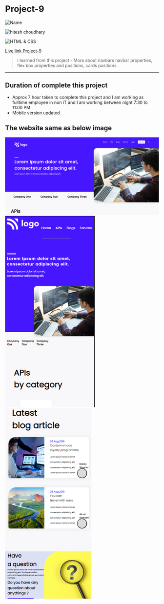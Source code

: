 # Project-9

![Name](https://img.shields.io/badge/Name-VINOD%20KUMAR%20M-green)

![hitesh choudhary](https://img.shields.io/badge/Hitesh--Choudhary-Full--stack--JS--bootcamp-red)

![HTML & CSS](https://img.shields.io/badge/HTML-CSS-orange)

[Live link Project-9](https://vinod-kumar-project-9.netlify.app/)

>  I learned from this project
    -   More about navbars navbar properties, flex box properties and positions, cards positions.

---

## Duration of complete this project

-   Approx 7 hour taken to complete this project and I am working as fulltime employee in non iT and I am working between night 7:30 to 11:00 PM.
-   Mobile version updated

## **The website same as below image**

![](./Sereenshot/../screenshots/project-9.png)
![](./Sereenshot/../screenshots/Mobile.png)
![](./Sereenshot/../screenshots/Mobile-1.png)
